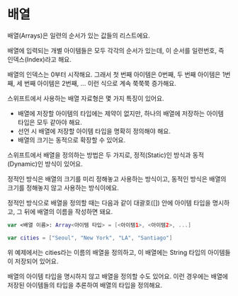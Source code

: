 # 배열

배열(Arrays)은 일련의 순서가 있는 값들의 리스트에요.

배열에 입력되는 개별 아이템들은 모두 각각의 순서가 있는데, 이 순서를 일련번호, 즉 인덱스(Index)라고 해요.

배열의 인덱스는 0부터 시작해요. 그래서 첫 번째 아이템은 0번째, 두 번째 아이템은 1번째, 세 번째 아이템은 2번째, ... 이런 식으로 계속 쭉쭉쭉 증가해요.

스위프트에서 사용하는 배열 자료형은 몇 가지 특징이 있어요.

- 배열에 저장할 아이템의 타입에는 제약이 없지만, 하나의 배열에 저장하는 아이템 타입은 모두 같아야 해요.
- 선언 시 배열에 저장할 아이템 타입을 명확히 정의해야 해요.
- 배열의 크기는 동적으로 확장할 수 있어요.

스위프트에서 배열을 정의하는 방법은 두 가지로, 정적(Static)인 방식과 동적(Dynamic)인 방식이 있어요.

정적인 방식은 배열의 크기를 미리 정해놓고 사용하는 방식이고, 동적인 방식은 배열의 크기를 정해놓지 않고 사용하는 방식이에요.

정적인 방식으로 배열을 정의할 때는 다음과 같이 대괄호([]) 안에 아이템 타입을 명시하고, 그 뒤에 배열의 이름을 작성하면 돼요.

```swift
var <배열 이름>: Array<아이템 타입> = [<아이템1>, <아이템2>, ...]

var cities = ["Seoul", "New York", "LA", "Santiago"]
```

위 예제에서는 cities라는 이름의 배열을 정의하고, 이 배열에는 String 타입의 아이템들이 저장되어 있어요.

배열의 아이템 타입을 명시하지 않고 배열을 정의할 수도 있어요. 이런 경우에는 배열에 저장된 아이템들의 타입을 추론하여 배열의 타입을 정의해요.
